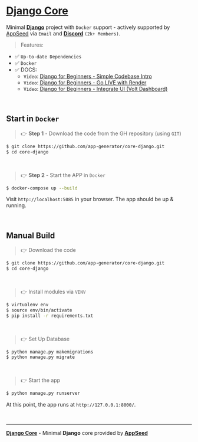 # [Django Core](https://github.com/app-generator/core-django)

Minimal **[Django](https://www.djangoproject.com/)** project with `Docker` support - actively supported by [AppSeed](https://appseed.us/) via `Email` and **[Discord](https://discord.gg/fZC6hup)** `(2k+ Members)`.

> Features: 

- ✅ `Up-to-date Dependencies`
- ✅ `Docker`
- ✅ DOCS:
  - `Video`: [Django for Beginners - Simple Codebase Intro](https://www.youtube.com/watch?v=dVybpJRwbmc)
  - `Video`: [Django for Beginners - Go LIVE with Render](https://www.youtube.com/watch?v=JyzjVYMuzBQ)
  - `Video`: [Django for Beginners - Integrate UI (Volt Dashboard)](https://www.youtube.com/watch?v=gqw0Bs67lM4)

<br />

## Start in `Docker`

> 👉 **Step 1** - Download the code from the GH repository (using `GIT`) 

```bash
$ git clone https://github.com/app-generator/core-django.git
$ cd core-django
```

<br />

> 👉 **Step 2** - Start the APP in `Docker`

```bash
$ docker-compose up --build 
```

Visit `http://localhost:5085` in your browser. The app should be up & running.

<br />

## Manual Build 

> 👉 Download the code  

```bash
$ git clone https://github.com/app-generator/core-django.git
$ cd core-django
```

<br />

> 👉 Install modules via `VENV`  

```bash
$ virtualenv env
$ source env/bin/activate
$ pip install -r requirements.txt
```

<br />

> 👉 Set Up Database

```bash
$ python manage.py makemigrations
$ python manage.py migrate
```

<br />

> 👉 Start the app

```bash
$ python manage.py runserver
```

At this point, the app runs at `http://127.0.0.1:8000/`. 

<br />

---
**[Django Core](https://github.com/app-generator/core-django)** - Minimal **Django** core provided by **[AppSeed](https://appseed.us/)**
